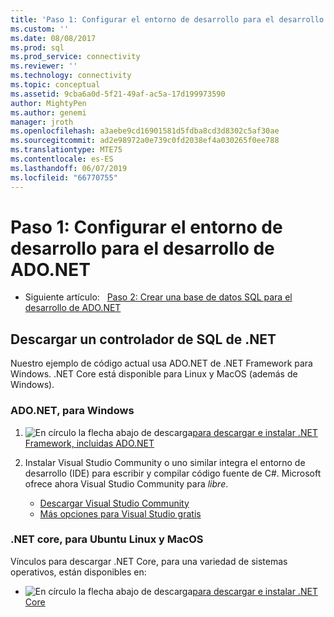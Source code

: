 ```yaml
---
title: 'Paso 1: Configurar el entorno de desarrollo para el desarrollo de ADO.NET | Microsoft Docs'
ms.custom: ''
ms.date: 08/08/2017
ms.prod: sql
ms.prod_service: connectivity
ms.reviewer: ''
ms.technology: connectivity
ms.topic: conceptual
ms.assetid: 9cba6a0d-5f21-49af-ac5a-17d199973590
author: MightyPen
ms.author: genemi
manager: jroth
ms.openlocfilehash: a3aebe9cd16901581d5fdba8cd3d8302c5af30ae
ms.sourcegitcommit: ad2e98972a0e739c0fd2038ef4a030265f0ee788
ms.translationtype: MTE75
ms.contentlocale: es-ES
ms.lasthandoff: 06/07/2019
ms.locfileid: "66770755"
---
```

# <a name="step-1-configure-development-environment-for-adonet-development"></a>Paso 1: Configurar el entorno de desarrollo para el desarrollo de ADO.NET

- Siguiente artículo:&nbsp;&nbsp;&nbsp;[Paso 2: Crear una base de datos SQL para el desarrollo de ADO.NET](step-2-create-a-sql-database-for-ado-net-development.md)  

## <a name="download-a-net-sql-driver"></a>Descargar un controlador de SQL de .NET

Nuestro ejemplo de código actual usa ADO.NET de .NET Framework para Windows. .NET Core está disponible para Linux y MacOS (además de Windows).

### <a name="adonet-for-windows"></a>ADO.NET, para Windows

1. ![En círculo la flecha abajo de descarga](../../ssdt/media/download.png)[para descargar e instalar .NET Framework, incluidas ADO.NET](../sql-connection-libraries.md#anchor-20-drivers-relational-access)

2. Instalar Visual Studio Community o uno similar integra el entorno de desarrollo (IDE) para escribir y compilar código fuente de C#. Microsoft ofrece ahora Visual Studio Community para *libre*.  
    - [Descargar Visual Studio Community](https://www.visualstudio.com/products/visual-studio-community-vs)  
    - [Más opciones para Visual Studio gratis](https://www.visualstudio.com/products/free-developer-offers-vs.aspx)  


### <a name="net-core-for-linux-ubuntu-and-macos"></a>.NET core, para Ubuntu Linux y MacOS

Vínculos para descargar .NET Core, para una variedad de sistemas operativos, están disponibles en:

- ![En círculo la flecha abajo de descarga](../../ssdt/media/download.png)[para descargar e instalar .NET Core](../sql-connection-libraries.md#anchor-20-drivers-relational-access)
